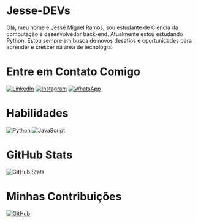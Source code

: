 # Jesse-DEVs
Olá, meu nome é Jessé Miguel Ramos, sou estudante de Ciência da computação e desenvolvedor back-end.
Atualmente estou estudando Python. Estou sempre em busca de novos desafios e oportunidades para aprender e crescer na área de tecnologia.
# Entre em Contato Comigo
[![LinkedIn](https://img.shields.io/badge/LinkedIn-000?style=for-the-badge&logo=linkedin&logoColor=white)](https://www.linkedin.com/in/jess%C3%A9-miguel-ramos-275a75242/)
[![Instagram](https://img.shields.io/badge/Instagram-000?style=for-the-badge&logo=instagram&logoColor=white)](https://www.instagram.com/jmiiguel__/)
[![WhatsApp](https://img.shields.io/badge/WhatsApp-000?style=for-the-badge&logo=whatsapp&logoColor=white)](https://api.whatsapp.com/send?phone=5516997060633&text=Ol%C3%A1%20Jesse!%20)
# Habilidades 
![Python](https://img.shields.io/badge/python-000?style=for-the-badge&logo=python&logoColor=white)
![JavaScript](https://img.shields.io/badge/javascript-000?style=for-the-badge&logo=javascript&logoColor=white)
# GitHub Stats
![GitHub Stats](https://github-readme-stats.vercel.app/api?username=Jesse-DEVS&theme=transparent&bg_color=000&border_color=FFF&show_icons=true&icon_color=FFF&title_color=FFFF&text_color=FFF)
# Minhas Contribuições 
[![GitHub](https://img.shields.io/badge/GitHub-100000?style=for-the-badge&logo=github&logoColor=white)](https://github.com/Jesse-DEVs)
